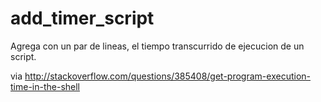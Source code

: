 add_timer_script
================

Agrega con un par de lineas, el tiempo transcurrido de ejecucion de un script.

via http://stackoverflow.com/questions/385408/get-program-execution-time-in-the-shell

